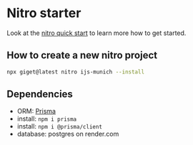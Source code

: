 # Nitro starter

Look at the [nitro quick start](https://nitro.unjs.io/guide#quick-start) to learn more how to get started.

## How to create a new nitro project

```bash
npx giget@latest nitro ijs-munich --install
```

## Dependencies
- ORM: [Prisma](https://www.prisma.io/)
- install: `npm i prisma`
- install: `npm i @prisma/client`
- database: postgres on render.com
